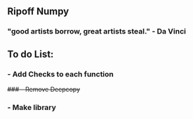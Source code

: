 ## Ripoff Numpy
### "good artists borrow, great artists steal." - Da Vinci
## To do List:
### - Add Checks to each function
~~### - Remove Deepcopy~~
### - Make library
